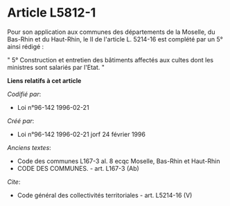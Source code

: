 # Article L5812-1

Pour son application aux communes des départements de la Moselle, du Bas-Rhin et du Haut-Rhin, le II de l'article L. 5214-16
est complété par un 5° ainsi rédigé : 

" 5° Construction et entretien des bâtiments affectés aux cultes dont les ministres sont salariés par l'Etat. "

**Liens relatifs à cet article**

_Codifié par_:

  - Loi n°96-142 1996-02-21

_Créé par_:

  - Loi n°96-142 1996-02-21 jorf 24 février 1996

_Anciens textes_:

  - Code des communes L167-3 al. 8 ecqc Moselle, Bas-Rhin et Haut-Rhin
  - CODE DES COMMUNES. - art. L167-3 (Ab)

_Cite_:

  - Code général des collectivités territoriales - art. L5214-16 (V)
